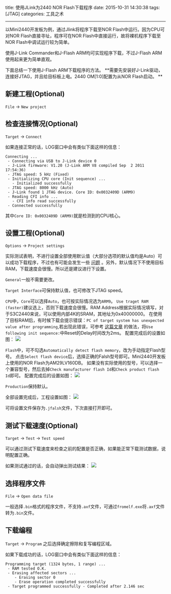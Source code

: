 title: 使用JLink为2440 NOR Flash下载程序
date: 2015-10-31 14:30:38
tags: [JTAG]
categories: 工具之术

---

以Mini2440开发板为例，通过Jlink将程序下载至NOR Flash中运行。因为CPU可对NOR Flash直接寻址，程序可在NOR Flash中直接运行，故将裸机程序下载至NOR Flash中调试运行较为简单。

使用J-Link Commander和J-Flash ARM均可实现程序下载，不过J-Flash ARM使用起来更为简单直观。

下面总结一下使用J-Flash ARM下载程序的方法。 **需要先安装好J-Link驱动，连接好JTAG，并且给目标板上电。2440 OM\[1:0\]配置为从NOR Flash启动。 **


<!--more-->

## 新建工程(Optional)
`File` -> `New project`

## 检查连接情况(Optional)
`Target` -> `Connect`

如果连接正常的话，LOG窗口中会有类似下面这样的信息：
```no-highlight
Connecting ...
 - Connecting via USB to J-Link device 0
 - J-Link firmware: V1.20 (J-Link ARM V8 compiled Sep  2 2011 17:54:36)
 - JTAG speed: 5 kHz (Fixed)
 - Initializing CPU core (Init sequence) ...
   - Initialized successfully
 - JTAG speed: 8000 kHz (Auto)
 - J-Link found 1 JTAG device. Core ID: 0x0032409D (ARM9)
 - Reading CFI info ...
   - CFI info read successfully
 - Connected successfully
```
其中`Core ID: 0x0032409D (ARM9)`就是检测到的CPU核心。

## 设置工程(Optional)
`Options` -> `Project settings`

实际测试表明，不进行设置全部使用默认值（大部分选项的默认值均是Auto）可以成功下载程序，不过也有可能会发生一些 [问题](http://m.blog.csdn.net/blog/zhoujiaxq/7750933) 。另外，默认情况下不使用目标RAM，下载速度会很慢。所以还是建议进行下设置。

`General`一般不需要更改。

`Target Interface`可保持默认值，也可修改下JTAG speed。

`CPU`中，`Core`可以选择`Auto`，也可按实际情况选为`ARM9`。
`Use traget RAM (faster)`建议选上，否则下载速度会很慢。RAM Address根据实际情况填写，对于S3C2440来说，可以使用内部4K的SRAM，其地址为0x40000000。
在使用了目标RAM后，有时候下载会提示错误：`PC of target system has unexpected value after programming`,若出现此错误，可参考 [这篇文章](http://www.crifan.com/resolved_j-flash_arm_nor_flash_programming_error_pc_of_target_system_has_unexpected_value_after_programming/) 的做法，将`Use following init sequence:`中Reset的Delay时间改为2ms。
配置完成后的设置如图：
![](https://gmf.shengnengjin.cn/arm20151031162234.png)

`Flash`中，可不勾选`Automatically detect flash memory`，改为手动指定Flash型号。
点击`Select flash device`后，选择正确的Falsh型号即可。Mini2440开发板上使用的NOR Flash为AM29LV160DB。
如果没有实际使用的型号，可以选择一个兼容型号，然后去掉`Check manufacturer flash Id`和`Check product flash Id`即可。
配置完成后的设置如图：
![](https://gmf.shengnengjin.cn/arm20151031163621.png)

`Production`保持默认。

全部设置完成后，工程设置如图：
![](https://gmf.shengnengjin.cn/arm20151031163909.png)

可将设置文件保存为`.jfalsh`文件，下次直接打开即可。

## 测试下载速度(Optional)
`Target` -> `Test` -> `Test speed`

可以通过测试下载速度来检查之前的配置是否正确，如果能正常下载测试数据，说明配置正确。

如果测试通过的话，会自动弹出测试结果：
![](https://gmf.shengnengjin.cn/arm20151031153629.png)

## 选择程序文件
`File` -> `Open data file`

一般选择`.bin`格式的程序文件，不支持`.axf`文件，可通过`fromelf.exe`将`.axf`文件转为`.bin`文件。

## 下载编程
`Target` -> `Program`
之后选择确定擦除和复写编程区域。

如果下载成功的话，LOG窗口中会有类似下面这样的信息：
```no-highlight
Programming target (1324 bytes, 1 range) ...
 - RAM tested O.K.
 - Erasing affected sectors ...
    - Erasing sector 0
    - Erase operation completed successfully
 - Target programmed successfully - Completed after 2.146 sec
```













